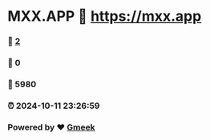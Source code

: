 # MXX.APP :link: https://mxx.app 
### :page_facing_up: [2](https://mxx.app/tag.html) 
### :speech_balloon: 0 
### :hibiscus: 5980 
### :alarm_clock: 2024-10-11 23:26:59 
### Powered by :heart: [Gmeek](https://github.com/Meekdai/Gmeek)
